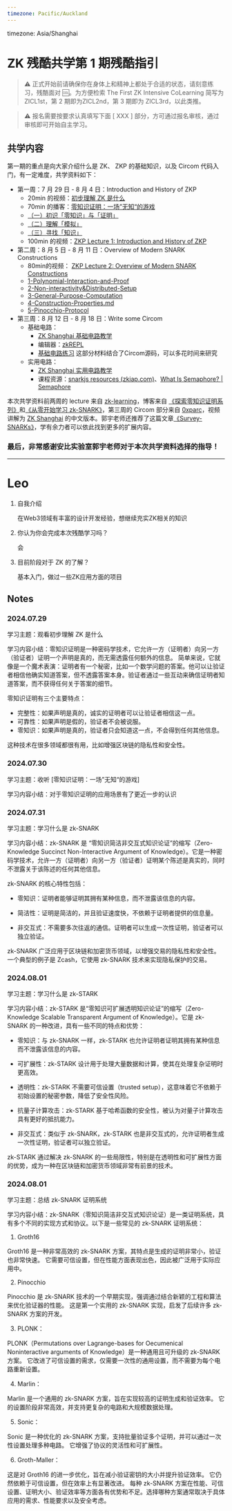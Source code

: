 ```yaml
---
timezone: Pacific/Auckland
---
```


timezone: Asia/Shanghai

# ZK 残酷共学第 1 期残酷指引

> ⚠️ 正式开始前请确保你在身体上和精神上都处于合适的状态，请刻意练习，残酷面对 🆒。为方便检索 The First ZK Intensive CoLearning 简写为 ZICL1st，第 2 期即为ZICL2nd，第 3 期即为 ZICL3rd，以此类推。

> ⚠️ 报名需要按要求认真填写下面 [ XXX ] 部分，方可通过报名审核，通过审核即可开始自主学习。

## 共学内容

第一期的重点是向大家介绍什么是 ZK、 ZKP 的基础知识，以及 Circom 代码入门，有一定难度，共学资料如下：

- 第一周：7 月 29 日 - 8 月 4 日：Introduction and History of ZKP
    - 20min 的视频：[初步理解 ZK 是什么](https://www.youtube.com/watch?v=fOGdb1CTu5c)
    - 70min 的播客：[零知识证明：一场”无知“的游戏](https://www.xiaoyuzhoufm.com/episode/6672a76bb6a8412729e0b103)
    - [（一）初识「零知识」与「证明」](https://learn.z2o-k7e.world/zkp-intro/1/zkp-back.html)
    - [（二）理解「模拟」](https://learn.z2o-k7e.world/zkp-intro/2/zkp-simu.html)
    - [（三）寻找「知识」](https://learn.z2o-k7e.world/zkp-intro/3/zkp-pok.html)
    - 100min 的视频：[ZKP Lecture 1: Introduction and History of ZKP](https://www.youtube.com/watch?v=uchjTIlPzFo)
- 第二周：8 月 5 日 - 8 月 11 日：Overview of Modern SNARK Constructions
    - 80min的视频： [ZKP Lecture 2: Overview of Modern SNARK Constructions](https://www.youtube.com/watch?v=bGEXYpt3sj0)
    - [1-Polynomial-Interaction-and-Proof](https://learn.z2o-k7e.world/zk-snarks/1-Polynomial-Interaction-and-Proof.html)
    - [2-Non-interactivity&Distributed-Setup](https://learn.z2o-k7e.world/zk-snarks/2-Non-interactivity&Distributed-Setup.html)
    - [3-General-Purpose-Computation](https://learn.z2o-k7e.world/zk-snarks/3-General-Purpose-Computation.html)
    - [4-Construction-Properties.md](https://learn.z2o-k7e.world/zk-snarks/4-Construction-Properties.html)
    - [5-Pinocchio-Protocol](https://learn.z2o-k7e.world/zk-snarks/5-Pinocchio-Protocol.html)
- 第三周：8 月 12 日 - 8 月 18 日：Write some Circom
    - 基础电路：
        - [ZK Shanghai 基础电路教学](https://www.youtube.com/watch?v=CTJ1JkYLiyw&ab_channel=SutuLabs)
        - 编辑器：[zkREPL](https://zkrepl.dev/)
        - [基础电路练习](https://github.com/wenjin1997/zkshanghai-workshop/blob/main/lecture2-homework.md) 这部分材料结合了Circom源码，可以多花时间来研究
    - 实用电路：
        - [ZK Shanghai 实用电路教学](https://www.youtube.com/watch?v=smJz5RdY0Nc)
        - 课程资源：[snarkjs resources (zkiap.com)](https://zkiap.com/snarkjs)、[What Is Semaphore? | Semaphore](https://docs.semaphore.pse.dev/)

本次共学资料前两周的 lecture 来自 [zk-learning](https://zk-learning.org/)，博客来自 [《探索零知识证明系列》](https://learn.z2o-k7e.world/zkp-intro/toc.html)和[《从零开始学习 zk-SNARK》](https://learn.z2o-k7e.world/zk-snarks/toc.html)，第三周的 Circom 部分来自 [0xparc](https://zkiap.com/)，视频讲解为 [ZK Shanghai](https://zkshanghai.xyz/) 的中文版本。郭宇老师还推荐了这篇文章[《Survey-SNARKs》](https://www.di.ens.fr/~nitulesc/files/Survey-SNARKs.pdf)，学有余力者可以依此找到更多的扩展内容。

### **最后，非常感谢安比实验室郭宇老师对于本次共学资料选择的指导！**

---

# Leo
1. 自我介绍
    
    在Web3领域有丰富的设计开发经验，想继续充实ZK相关的知识

2. 你认为你会完成本次残酷学习吗？

    会

3. 目前阶段对于 ZK 的了解？

    基本入门，做过一些ZK应用方面的项目

## Notes

<!-- Content_START -->

### 2024.07.29

学习主题：观看初步理解 ZK 是什么

学习内容小结：零知识证明是一种密码学技术，它允许一方（证明者）向另一方（验证者）证明一个声明是真的，而无需透露任何额外的信息。 简单来说，它就像是一个魔术表演：证明者有一个秘密，比如一个数学问题的答案。他可以让验证者相信他确实知道答案，但不透露答案本身。验证者通过一些互动来确信证明者知道答案，而不获得任何关于答案的细节。

零知识证明有三个主要特点：

- 完整性：如果声明是真的，诚实的证明者可以让验证者相信这一点。
- 可靠性：如果声明是假的，验证者不会被说服。
- 零知识：如果声明是真的，验证者只会知道这一点，不会得到任何其他信息。

这种技术在很多领域都很有用，比如增强区块链的隐私性和安全性。

### 2024.07.30

学习主题：收听 [零知识证明：一场”无知“的游戏]

学习内容小结：对于零知识证明的应用场景有了更近一步的认识

### 2024.07.31

学习主题：学习什么是 zk-SNARK

学习内容小结：zk-SNARK 是 “零知识简洁非交互式知识论证”的缩写（Zero-Knowledge Succinct Non-Interactive Argument of Knowledge）。它是一种密码学技术，允许一方（证明者）向另一方（验证者）证明某个陈述是真实的，同时不泄露关于该陈述的任何其他信息。

zk-SNARK 的核心特性包括：

- 零知识：证明者能够证明其拥有某种信息，而不泄露该信息的内容。

- 简洁性：证明是简洁的，并且验证速度快，不依赖于证明者提供的信息量。

- 非交互式：不需要多次往返的通信。证明者可以生成一次性证明，验证者可以独立验证。

zk-SNARK 广泛应用于区块链和加密货币领域，以增强交易的隐私性和安全性。一个典型的例子是 Zcash，它使用 zk-SNARK 技术来实现隐私保护的交易。

### 2024.08.01

学习主题：学习什么是 zk-STARK

学习内容小结：zk-STARK 是“零知识可扩展透明知识论证”的缩写（Zero-Knowledge Scalable Transparent Argument of Knowledge）。它是 zk-SNARK 的一种改进，具有一些不同的特点和优势：

- 零知识：与 zk-SNARK 一样，zk-STARK 也允许证明者证明其拥有某种信息而不泄露该信息的内容。

- 可扩展性：zk-STARK 设计用于处理大量数据和计算，使其在处理复杂证明时更高效。

- 透明性：zk-STARK 不需要可信设置（trusted setup），这意味着它不依赖于初始设置的秘密参数，降低了安全性风险。

- 抗量子计算攻击：zk-STARK 基于哈希函数的安全性，被认为对量子计算攻击具有更好的抵抗能力。

- 非交互式：类似于 zk-SNARK，zk-STARK 也是非交互式的，允许证明者生成一次性证明，验证者可以独立验证。

zk-STARK 通过解决 zk-SNARK 的一些局限性，特别是在透明性和可扩展性方面的优势，成为一种在区块链和加密货币领域非常有前景的技术。

### 2024.08.01

学习主题：总结 zk-SNARK 证明系统 

学习内容小结：zk-SNARK（零知识简洁非交互式知识论证）是一类证明系统，具有多个不同的实现方式和协议。以下是一些常见的 zk-SNARK 证明系统：

1. Groth16

Groth16 是一种非常高效的 zk-SNARK 方案，其特点是生成的证明非常小，验证也非常快速。
它需要可信设置，但在性能方面表现出色，因此被广泛用于实际应用中。

2. Pinocchio

Pinocchio 是 zk-SNARK 技术的一个早期实现，强调通过结合新颖的工程和算法来优化验证器的性能。
这是第一个实用的 zk-SNARK 实现，启发了后续许多 zk-SNARK 方案的开发。

3. PLONK：

PLONK（Permutations over Lagrange-bases for Oecumenical Noninteractive arguments of Knowledge）是一种通用且可升级的 zk-SNARK 方案。
它改进了可信设置的需求，仅需要一次性的通用设置，而不需要为每个电路重新设置。

4. Marlin：

Marlin 是一个通用的 zk-SNARK 方案，旨在实现较高的证明生成和验证效率。
它的设置阶段非常高效，并支持更复杂的电路和大规模数据处理。

5. Sonic：

Sonic 是一种优化的 zk-SNARK 方案，支持批量验证多个证明，并可以通过一次性设置处理多种电路。
它增强了协议的灵活性和可扩展性。

6. Groth-Maller：

这是对 Groth16 的进一步优化，旨在减小验证密钥的大小并提升验证效率。
它仍然依赖于可信设置，但在效率上有显著改进。
每种 zk-SNARK 方案在性能、可信设置、证明大小、验证效率等方面各有优势和不足。选择哪种方案通常取决于具体应用的需求、性能要求以及安全考虑。

<!-- Content_END -->
